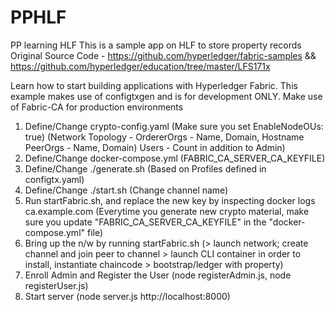 # PPHLF
PP learning HLF
This is a sample app on HLF to store property records
Original Source Code - https://github.com/hyperledger/fabric-samples && https://github.com/hyperledger/education/tree/master/LFS171x

Learn how to start building applications with Hyperledger Fabric. This example makes use of configtxgen and is for development ONLY. Make use of Fabric-CA for production environments
1. Define/Change crypto-config.yaml (Make sure you set EnableNodeOUs: true) (Network Topology - OrdererOrgs - Name, Domain, Hostname
PeerOrgs - Name, Domain)
Users - Count in addition to Admin)
2. Define/Change docker-compose.yml (FABRIC_CA_SERVER_CA_KEYFILE)
3. Define/Change ./generate.sh (Based on Profiles defined in configtx.yaml)
4. Define/Change ./start.sh (Change channel name)
5. Run startFabric.sh, and replace the new key by inspecting docker logs ca.example.com (Everytime you generate new crypto material, make sure you update "FABRIC_CA_SERVER_CA_KEYFILE" in the "docker-compose.yml" file)
6. Bring up the n/w by running startFabric.sh (> launch network; create channel and join peer to channel > launch CLI container in order to install, instantiate chaincode > bootstrap/ledger with property)
7. Enroll Admin and Register the User (node registerAdmin.js, node registerUser.js)
8. Start server (node server.js http://localhost:8000)
